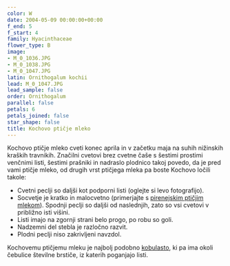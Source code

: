 ```yaml
---
color: W
date: 2004-05-09 00:00:00+00:00
f_end: 5
f_start: 4
family: Hyacinthaceae
flower_type: B
image:
- M_0_1036.JPG
- M_0_1038.JPG
- M_0_1047.JPG
latin: Ornithogalum kochii
lead: M_0_1047.JPG
lead_sample: false
order: Ornithogalum
parallel: false
petals: 6
petals_joined: false
star_shape: false
title: Kochovo ptičje mleko
---
```

Kochovo ptičje mleko cveti konec aprila in v začetku maja na suhih nižinskih kraških travnikih. Značilni cvetovi brez cvetne čaše s šestimi prostimi venčnimi listi, šestimi prašniki in nadraslo plodnico takoj povedo, da je pred vami ptičje mleko, od drugih vrst ptičjega mleka pa boste Kochovo ločili takole:

-   Cvetni peclji so daljši kot podporni listi (oglejte si levo fotografijo).
-   Socvetje je kratko in malocvetno (primerjajte s [pirenejskim ptičjim mlekom](../ornithogalumpyrenaicum/)). Spodnji peclji so daljši od naslednjih, zato so vsi cvetovi v približno isti višini.
-   Listi imajo na zgornji strani belo progo, po robu so goli.
-   Nadzemni del stebla je razločno razvit.
-   Plodni peclji niso zakrivljeni navzdol.

Kochovemu ptičjemu mleku je najbolj podobno [kobulasto](../ornithogalumumbellatum/), ki pa ima okoli čebulice številne brstiče, iz katerih poganjajo listi.

